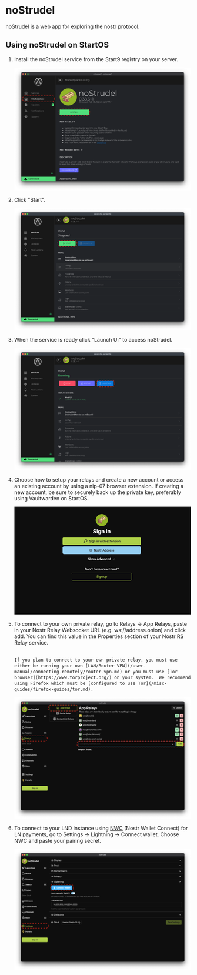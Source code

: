 # noStrudel

noStrudel is a web app for exploring the nostr protocol.

## Using noStrudel on StartOS

1. Install the noStrudel service from the Start9 registry on your server.

   ![install](./assets/nostrudel-1.png)

1. Click "Start".

   ![start](./assets/nostrudel-2.png)

1. When the service is ready click "Launch UI" to access noStrudel.

   ![launch](./assets/nostrudel-3.png)

1. Choose how to setup your relays and create a new account or access an existing account by using a nip-07 browser extension. If creating a new account, be sure to securely back up the private key, preferably using Vaultwarden on StartOS.

   ![sign in](./assets/nostrudel-4.png)

1. To connect to your own private relay, go to Relays -> App Relays, paste in your Nostr Relay Websocket URL (e.g. ws://address.onion) and click add. You can find this value in the Properties section of your Nostr RS Relay service.

   ```admonish note

   If you plan to connect to your own private relay, you must use either be running your own [LAN/Router VPN](/user-manual/connecting-remotely/router-vpn.md) or you must use [Tor browser](https://www.torproject.org/) on your system.  We recommend using Firefox which must be [configured to use Tor](/misc-guides/firefox-guides/tor.md).

   ```

   ![add relay](./assets/nostrudel-5.png)

1. To connect to your LND instance using [NWC](https://marketplace.start9.com/marketplace/nostr-wallet-connect) (Nostr Wallet Connect) for LN payments, go to Settings -> Lightning -> Connect wallet. Choose NWC and paste your pairing secret.

   ![connect wallet](./assets/nostrudel-6.png)
